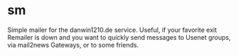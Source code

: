 # sm
Simple mailer for the danwin1210.de service.
Useful, if your favorite exit Remailer is down
and you want to quickly send messages to Usenet
groups, via mail2news Gateways, or to some friends.

